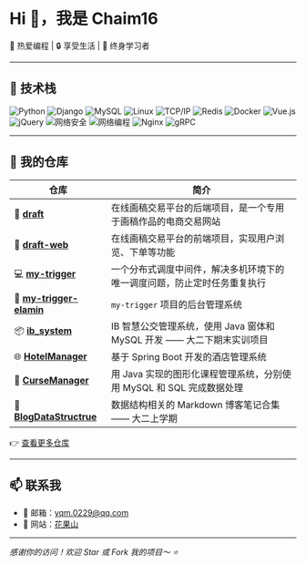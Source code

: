 # Hi 👋，我是 Chaim16

🌟 热爱编程 | 🔒 享受生活 | 🧠 终身学习者

------

## 🧰 技术栈

<p align="left">
  <img src="https://img.shields.io/badge/Python-3776AB?style=flat&logo=python&logoColor=white" alt="Python"/>
  <img src="https://img.shields.io/badge/Django-092E20?style=flat&logo=django&logoColor=white" alt="Django"/>
  <img src="https://img.shields.io/badge/MySQL-4479A1?style=flat&logo=mysql&logoColor=white" alt="MySQL"/>
  <img src="https://img.shields.io/badge/Linux-FCC624?style=flat&logo=linux&logoColor=black" alt="Linux"/>
  <img src="https://img.shields.io/badge/TCP/IP-00599C?style=flat&logo=wireshark&logoColor=white" alt="TCP/IP"/>
  <img src="https://img.shields.io/badge/Redis-DC382D?style=flat&logo=redis&logoColor=white" alt="Redis"/>
  <img src="https://img.shields.io/badge/Docker-2496ED?style=flat&logo=docker&logoColor=white" alt="Docker"/>
  <img src="https://img.shields.io/badge/Vue.js-4FC08D?style=flat&logo=vue.js&logoColor=white" alt="Vue.js"/>
  <img src="https://img.shields.io/badge/jQuery-0769AD?style=flat&logo=jquery&logoColor=white" alt="jQuery"/>
  <img src="https://img.shields.io/badge/网络安全-FF6B81?style=flat&logo=hackthebox&logoColor=white" alt="网络安全"/>
  <img src="https://img.shields.io/badge/网络编程-007ACC?style=flat&logo=socket.io&logoColor=white" alt="网络编程"/>
  <img src="https://img.shields.io/badge/Nginx-009639?style=flat&logo=nginx&logoColor=white" alt="Nginx"/>
  <img src="https://img.shields.io/badge/gRPC-0091E5?style=flat&logo=grpc&logoColor=white" alt="gRPC"/>
</p>

----

## 📌 我的仓库

| 仓库                                                         | 简介                                                         |
| ------------------------------------------------------------ | ------------------------------------------------------------ |
| 🎃 [**draft**](https://github.com/Chaim16/draft)              | 在线画稿交易平台的后端项目，是一个专用于画稿作品的电商交易网站 |
| 🍟 [**draft-web**](https://github.com/Chaim16/draft-web)      | 在线画稿交易平台的前端项目，实现用户浏览、下单等功能         |
| 💻 [**my-trigger**](https://github.com/Chaim16/my-trigger)    | 一个分布式调度中间件，解决多机环境下的唯一调度问题，防止定时任务重复执行 |
| 🔧 [**my-trigger-elamin**](https://github.com/Chaim16/my-trigger-elamin) | `my-trigger` 项目的后台管理系统                              |
| 📦 [**ib_system**](https://github.com/Chaim16/ib_system)      | IB 智慧公交管理系统，使用 Java 窗体和 MySQL 开发 —— 大二下期末实训项目 |
| 🌐 [**HotelManager**](https://github.com/Chaim16/HotelManager) | 基于 Spring Boot 开发的酒店管理系统                          |
| 🥡 [**CurseManager**](https://github.com/Chaim16/CurseManager) | 用 Java 实现的图形化课程管理系统，分别使用 MySQL 和 SQL 完成数据处理 |
| 🥗 [**BlogDataStructrue**](https://github.com/Chaim16/BlogDataStructrue) | 数据结构相关的 Markdown 博客笔记合集 —— 大二上学期           |

👉 [查看更多仓库](https://github.com/Chaim16?tab=repositories)

------

## 📫 联系我

- 📮 邮箱：yqm.0229@qq.com
- 💼 网站：[花果山](https://spc.yuqm.com/)

------

*感谢你的访问！欢迎 Star 或 Fork 我的项目～ ⭐️*


